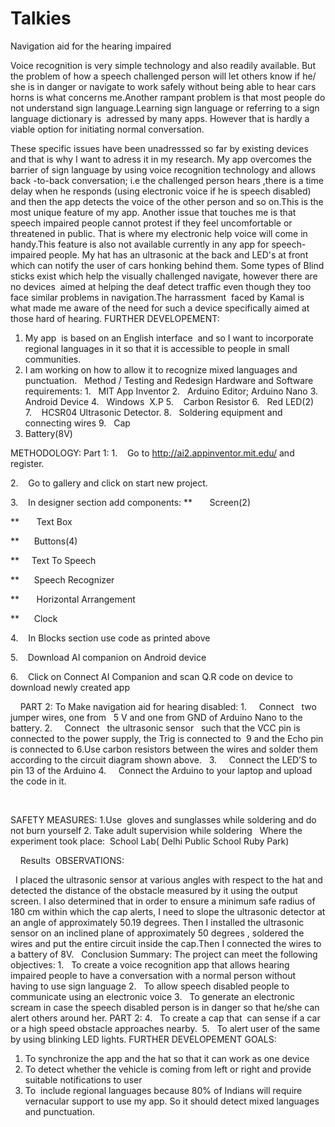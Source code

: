 # Talkies
Navigation aid for the hearing impaired


Voice recognition is very simple technology and also readily available. But the problem of how a speech challenged person will
let others know if he/ she is in danger or navigate to work safely without being able to hear cars horns is what concerns
me.Another rampant problem is that most people do not understand sign language.Learning sign language or referring to a sign language dictionary is  adressed by many apps. However that is hardly a viable option for initiating normal conversation.

These specific issues have been unadresssed so far by existing devices and that is why I want to adress it in my research. My app overcomes the barrier of sign language by using voice recognition technology and allows back -to-back conversation; i.e the challenged person hears ,there is a time delay when he responds (using electronic voice if he is speech disabled) and then the app detects the voice of the other person and so on.This is the most unique feature of my app.
Another issue that touches me is that speech impaired people cannot protest if they feel uncomfortable or threatened in public. That is where my electronic help voice will come in handy.This feature is also not available currently in any app for speech-impaired people.
My hat has an ultrasonic at the back and LED's at front which can notify the user of cars honking behind them. Some types of Blind sticks exist which help the visually challenged navigate, however there are no devices  aimed at helping the deaf detect traffic even though they too face similar problems in navigation.The harrassment  faced by Kamal is what made me aware of the need for such a device specifically aimed at those hard of hearing.
FURTHER DEVELOPEMENT:
1. My app  is based on an English interface  and so I want to incorporate regional languages in it so that it is accessible to people in small communities. 
2. I am working on how to allow it to recognize mixed languages and punctuation.
 
Method / Testing and Redesign
Hardware and Software requirements:
1.   MIT App Inventor
2.   Arduino Editor; Arduino Nano
3.   Android Device
4.   Windows  X.P
5.    Carbon Resistor
6.   Red LED(2)
7.    HCSR04 Ultrasonic Detector.
8.   Soldering equipment and connecting wires
9.   Cap
10. Battery(8V)
 

METHODOLOGY: Part 1:
1.    Go to http://ai2.appinventor.mit.edu/ and register.

2.    Go to gallery and click on start new project.

3.    In designer section add components:
**       Screen(2)

**       Text Box

**      Buttons(4)

**     Text To Speech

**      Speech Recognizer

**       Horizontal Arrangement

**      Clock

4.    In Blocks section use code as printed above

5.    Download AI companion on Android device

6.    Click on Connect AI Companion and scan Q.R code on device to download newly created app
 

 
 
PART 2: To Make navigation aid for hearing disabled:
1.     Connect   two jumper wires, one from   5 V and one from GND of Arduino Nano to the battery.
2.     Connect   the ultrasonic sensor   such that the VCC pin is connected to the power supply, the Trig is connected to  9 and the Echo pin is connected to 6.Use carbon resistors between the wires and solder them according to the circuit diagram shown above.
 
3.     Connect the LED’S to pin 13 of the Arduino
4.     Connect the Arduino to your laptop and upload the code in it.
 

 

SAFETY MEASURES:
1.Use  gloves and sunglasses while soldering and do not burn yourself
2. Take adult supervision while soldering
 
Where the experiment took place:
 School Lab( Delhi Public School Ruby Park)
 

 
 
Results
 OBSERVATIONS:

 
I placed the ultrasonic sensor at various angles with respect to the hat and detected the distance of the obstacle measured by it using the output screen. I also determined that in order to ensure a minimum safe radius of 180 cm within which the cap alerts, I need to slope the ultrasonic detector at an angle of approximately 50.19 degrees.
Then I installed the ultrasonic sensor on an inclined plane of approximately 50 degrees , soldered the wires and put the entire circuit inside the cap.Then I connected the wires to a battery of 8V.
 
Conclusion
Summary: The project can meet the following objectives:
1.   To create a voice recognition app that allows hearing impaired people to have a conversation with a normal person without having to use sign language
2.   To allow speech disabled people to communicate using an electronic voice
3.   To generate an electronic scream in case the speech disabled person is in danger so that he/she can alert others around her.
PART 2:
4.   To create a cap that  can sense if a car or a high speed obstacle approaches nearby. 
5.   To alert user of the same by using blinking LED lights.
FURTHER DEVELOPEMENT GOALS:
1. To synchronize the app and the hat so that it can work as one device
2. To detect whether the vehicle is coming from left or right and provide suitable notifications to user
3. To  include regional languages because 80% of Indians will require vernacular support to use my app. So it should detect mixed languages and punctuation.
 

